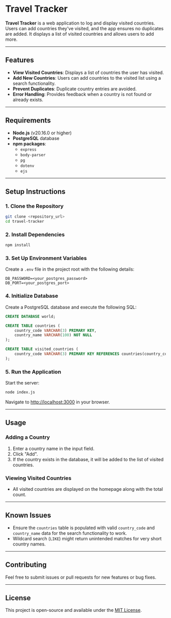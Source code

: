 # Travel Tracker

**Travel Tracker** is a web application to log and display visited countries. Users can add countries they've visited, and the app ensures no duplicates are added. It displays a list of visited countries and allows users to add more.

---

## Features
- **View Visited Countries**: Displays a list of countries the user has visited.
- **Add New Countries**: Users can add countries to the visited list using a search functionality.
- **Prevent Duplicates**: Duplicate country entries are avoided.
- **Error Handling**: Provides feedback when a country is not found or already exists.

---

## Requirements
- **Node.js** (v20.16.0 or higher)
- **PostgreSQL** database
- **npm packages**:
  - `express`
  - `body-parser`
  - `pg`
  - `dotenv`
  - `ejs`

---

## Setup Instructions

### 1. Clone the Repository
```bash
git clone <repository_url>
cd travel-tracker
```

### 2. Install Dependencies
```bash
npm install
```

### 3. Set Up Environment Variables
Create a `.env` file in the project root with the following details:
```
DB_PASSWORD=<your_postgres_password>
DB_PORT=<your_postgres_port>
```

### 4. Initialize Database
Create a PostgreSQL database and execute the following SQL:
```sql
CREATE DATABASE world;

CREATE TABLE countries (
    country_code VARCHAR(3) PRIMARY KEY,
    country_name VARCHAR(100) NOT NULL
);

CREATE TABLE visited_countries (
    country_code VARCHAR(3) PRIMARY KEY REFERENCES countries(country_code)
);
```

### 5. Run the Application
Start the server:
```bash
node index.js
```

Navigate to [http://localhost:3000](http://localhost:3000) in your browser.

---

## Usage

### Adding a Country
1. Enter a country name in the input field.
2. Click "Add".
3. If the country exists in the database, it will be added to the list of visited countries.

### Viewing Visited Countries
- All visited countries are displayed on the homepage along with the total count.

---

## Known Issues
- Ensure the `countries` table is populated with valid `country_code` and `country_name` data for the search functionality to work.
- Wildcard search (`LIKE`) might return unintended matches for very short country names.

---

## Contributing
Feel free to submit issues or pull requests for new features or bug fixes.

---

## License
This project is open-source and available under the [MIT License](LICENSE).
